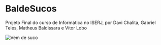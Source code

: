 # BaldeSucos
Projeto Final do curso de Informática no ISERJ, por Davi Chalita, Gabriel Teles, Matheus Baldissara e Vitor Lobo

![Vem de suco](https://i.imgur.com/1TNm867.png)
